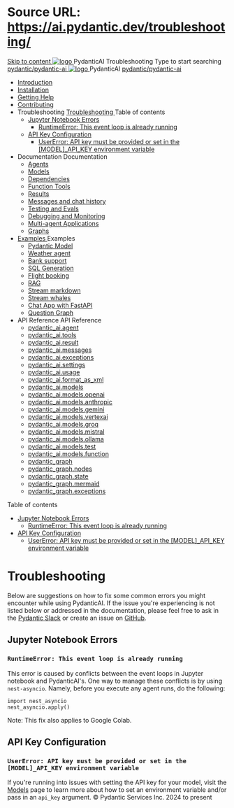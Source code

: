 # Source URL: https://ai.pydantic.dev/troubleshooting/

[ Skip to content ](https://ai.pydantic.dev/troubleshooting/<#troubleshooting>)
[ ![logo](https://ai.pydantic.dev/img/logo-white.svg) ](https://ai.pydantic.dev/troubleshooting/<..> "PydanticAI")
PydanticAI 
Troubleshooting 
Type to start searching
[ pydantic/pydantic-ai  ](https://ai.pydantic.dev/troubleshooting/<https:/github.com/pydantic/pydantic-ai> "Go to repository")
[ ![logo](https://ai.pydantic.dev/img/logo-white.svg) ](https://ai.pydantic.dev/troubleshooting/<..> "PydanticAI") PydanticAI 
[ pydantic/pydantic-ai  ](https://ai.pydantic.dev/troubleshooting/<https:/github.com/pydantic/pydantic-ai> "Go to repository")
  * [ Introduction  ](https://ai.pydantic.dev/troubleshooting/<..>)
  * [ Installation  ](https://ai.pydantic.dev/troubleshooting/<../install/>)
  * [ Getting Help  ](https://ai.pydantic.dev/troubleshooting/<../help/>)
  * [ Contributing  ](https://ai.pydantic.dev/troubleshooting/<../contributing/>)
  * Troubleshooting  [ Troubleshooting  ](https://ai.pydantic.dev/troubleshooting/<./>) Table of contents 
    * [ Jupyter Notebook Errors  ](https://ai.pydantic.dev/troubleshooting/<#jupyter-notebook-errors>)
      * [ RuntimeError: This event loop is already running  ](https://ai.pydantic.dev/troubleshooting/<#runtimeerror-this-event-loop-is-already-running>)
    * [ API Key Configuration  ](https://ai.pydantic.dev/troubleshooting/<#api-key-configuration>)
      * [ UserError: API key must be provided or set in the [MODEL]_API_KEY environment variable  ](https://ai.pydantic.dev/troubleshooting/<#usererror-api-key-must-be-provided-or-set-in-the-model_api_key-environment-variable>)
  * Documentation  Documentation 
    * [ Agents  ](https://ai.pydantic.dev/troubleshooting/<../agents/>)
    * [ Models  ](https://ai.pydantic.dev/troubleshooting/<../models/>)
    * [ Dependencies  ](https://ai.pydantic.dev/troubleshooting/<../dependencies/>)
    * [ Function Tools  ](https://ai.pydantic.dev/troubleshooting/<../tools/>)
    * [ Results  ](https://ai.pydantic.dev/troubleshooting/<../results/>)
    * [ Messages and chat history  ](https://ai.pydantic.dev/troubleshooting/<../message-history/>)
    * [ Testing and Evals  ](https://ai.pydantic.dev/troubleshooting/<../testing-evals/>)
    * [ Debugging and Monitoring  ](https://ai.pydantic.dev/troubleshooting/<../logfire/>)
    * [ Multi-agent Applications  ](https://ai.pydantic.dev/troubleshooting/<../multi-agent-applications/>)
    * [ Graphs  ](https://ai.pydantic.dev/troubleshooting/<../graph/>)
  * [ Examples  ](https://ai.pydantic.dev/troubleshooting/<../examples/>)
Examples 
    * [ Pydantic Model  ](https://ai.pydantic.dev/troubleshooting/<../examples/pydantic-model/>)
    * [ Weather agent  ](https://ai.pydantic.dev/troubleshooting/<../examples/weather-agent/>)
    * [ Bank support  ](https://ai.pydantic.dev/troubleshooting/<../examples/bank-support/>)
    * [ SQL Generation  ](https://ai.pydantic.dev/troubleshooting/<../examples/sql-gen/>)
    * [ Flight booking  ](https://ai.pydantic.dev/troubleshooting/<../examples/flight-booking/>)
    * [ RAG  ](https://ai.pydantic.dev/troubleshooting/<../examples/rag/>)
    * [ Stream markdown  ](https://ai.pydantic.dev/troubleshooting/<../examples/stream-markdown/>)
    * [ Stream whales  ](https://ai.pydantic.dev/troubleshooting/<../examples/stream-whales/>)
    * [ Chat App with FastAPI  ](https://ai.pydantic.dev/troubleshooting/<../examples/chat-app/>)
    * [ Question Graph  ](https://ai.pydantic.dev/troubleshooting/<../examples/question-graph/>)
  * API Reference  API Reference 
    * [ pydantic_ai.agent  ](https://ai.pydantic.dev/troubleshooting/<../api/agent/>)
    * [ pydantic_ai.tools  ](https://ai.pydantic.dev/troubleshooting/<../api/tools/>)
    * [ pydantic_ai.result  ](https://ai.pydantic.dev/troubleshooting/<../api/result/>)
    * [ pydantic_ai.messages  ](https://ai.pydantic.dev/troubleshooting/<../api/messages/>)
    * [ pydantic_ai.exceptions  ](https://ai.pydantic.dev/troubleshooting/<../api/exceptions/>)
    * [ pydantic_ai.settings  ](https://ai.pydantic.dev/troubleshooting/<../api/settings/>)
    * [ pydantic_ai.usage  ](https://ai.pydantic.dev/troubleshooting/<../api/usage/>)
    * [ pydantic_ai.format_as_xml  ](https://ai.pydantic.dev/troubleshooting/<../api/format_as_xml/>)
    * [ pydantic_ai.models  ](https://ai.pydantic.dev/troubleshooting/<../api/models/base/>)
    * [ pydantic_ai.models.openai  ](https://ai.pydantic.dev/troubleshooting/<../api/models/openai/>)
    * [ pydantic_ai.models.anthropic  ](https://ai.pydantic.dev/troubleshooting/<../api/models/anthropic/>)
    * [ pydantic_ai.models.gemini  ](https://ai.pydantic.dev/troubleshooting/<../api/models/gemini/>)
    * [ pydantic_ai.models.vertexai  ](https://ai.pydantic.dev/troubleshooting/<../api/models/vertexai/>)
    * [ pydantic_ai.models.groq  ](https://ai.pydantic.dev/troubleshooting/<../api/models/groq/>)
    * [ pydantic_ai.models.mistral  ](https://ai.pydantic.dev/troubleshooting/<../api/models/mistral/>)
    * [ pydantic_ai.models.ollama  ](https://ai.pydantic.dev/troubleshooting/<../api/models/ollama/>)
    * [ pydantic_ai.models.test  ](https://ai.pydantic.dev/troubleshooting/<../api/models/test/>)
    * [ pydantic_ai.models.function  ](https://ai.pydantic.dev/troubleshooting/<../api/models/function/>)
    * [ pydantic_graph  ](https://ai.pydantic.dev/troubleshooting/<../api/pydantic_graph/graph/>)
    * [ pydantic_graph.nodes  ](https://ai.pydantic.dev/troubleshooting/<../api/pydantic_graph/nodes/>)
    * [ pydantic_graph.state  ](https://ai.pydantic.dev/troubleshooting/<../api/pydantic_graph/state/>)
    * [ pydantic_graph.mermaid  ](https://ai.pydantic.dev/troubleshooting/<../api/pydantic_graph/mermaid/>)
    * [ pydantic_graph.exceptions  ](https://ai.pydantic.dev/troubleshooting/<../api/pydantic_graph/exceptions/>)


Table of contents 
  * [ Jupyter Notebook Errors  ](https://ai.pydantic.dev/troubleshooting/<#jupyter-notebook-errors>)
    * [ RuntimeError: This event loop is already running  ](https://ai.pydantic.dev/troubleshooting/<#runtimeerror-this-event-loop-is-already-running>)
  * [ API Key Configuration  ](https://ai.pydantic.dev/troubleshooting/<#api-key-configuration>)
    * [ UserError: API key must be provided or set in the [MODEL]_API_KEY environment variable  ](https://ai.pydantic.dev/troubleshooting/<#usererror-api-key-must-be-provided-or-set-in-the-model_api_key-environment-variable>)


# Troubleshooting
Below are suggestions on how to fix some common errors you might encounter while using PydanticAI. If the issue you're experiencing is not listed below or addressed in the documentation, please feel free to ask in the [Pydantic Slack](https://ai.pydantic.dev/troubleshooting/<../help/>) or create an issue on [GitHub](https://ai.pydantic.dev/troubleshooting/<https:/github.com/pydantic/pydantic-ai/issues>).
## Jupyter Notebook Errors
### `RuntimeError: This event loop is already running`
This error is caused by conflicts between the event loops in Jupyter notebook and PydanticAI's. One way to manage these conflicts is by using `nest-asyncio`[](https://ai.pydantic.dev/troubleshooting/<https:/pypi.org/project/nest-asyncio/>). Namely, before you execute any agent runs, do the following: 
```
import nest_asyncio
nest_asyncio.apply()

```

Note: This fix also applies to Google Colab. 
## API Key Configuration
### `UserError: API key must be provided or set in the [MODEL]_API_KEY environment variable`
If you're running into issues with setting the API key for your model, visit the [Models](https://ai.pydantic.dev/troubleshooting/<../models/>) page to learn more about how to set an environment variable and/or pass in an `api_key` argument.
© Pydantic Services Inc. 2024 to present 

